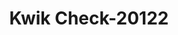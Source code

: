 ---
f_zip-code: 74745
f_state-code: OK
title: Kwik Check-20122
f_phone: 580-208-2435
f_city-only: Idabel
f_address: 710 Northwest Texas Street Idabel
f_location-unique-id: '20122'
slug: kwik-check-20122
updated-on: '2024-05-30T13:46:58.046Z'
created-on: '2024-05-30T13:36:59.803Z'
published-on: '2024-05-30T13:54:32.469Z'
f_city-state: cms/city/idabel-ok.md
f_company: cms/company/kwik-check.md
f_state: cms/state/oklahoma.md
layout: '[payday-loan].html'
tags: payday-loan
---